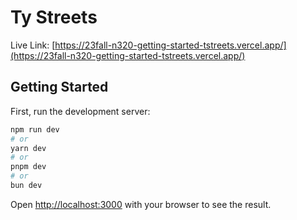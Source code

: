 # Ty Streets
Live Link: [https://23fall-n320-getting-started-tstreets.vercel.app/](https://23fall-n320-getting-started-tstreets.vercel.app/)

## Getting Started

First, run the development server:

```bash
npm run dev
# or
yarn dev
# or
pnpm dev
# or
bun dev
```

Open [http://localhost:3000](http://localhost:3000) with your browser to see the result.